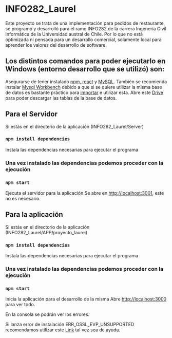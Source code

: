 # INFO282_Laurel

Este proyecto se trata de una implementación para pedidos de restaurante, se programó y desarrolló para el ramo INFO282 de la carrera Ingenería Civil Informática de la Universidad austral de Chile. Por lo que no está optimizada ni pensada para un desarrollo comercial, solamente local para aprender los valores del desarrollo de software.

## Los distintos comandos para poder ejecutarlo en Windows (entorno desarrollo que se utilizó) son:
Asegurarse de tener instalado [npm, react](https://phoenixnap.com/kb/install-node-js-npm-on-windows) y [MySQL](https://dev.mysql.com/downloads/installer/). También se recomienda instalar [Mysql Workbench](https://www.mysql.com/products/workbench/) debido a que si se quiere utilizar la misma base de datos es bastante práctico para [importar](https://help.umbler.com/hc/en-us/articles/202385865-MySQL-Importing-Exporting-a-database#:~:text=To%20import%20a%20file%2C%20open,File%20and%20select%20the%20file.) e utilizar esta.
Abre este [Drive](https://drive.google.com/file/d/1o6wBAVanDt8gLrcTynRoBNCmnydRg3xo/view?usp=sharing) para poder descargar las tablas de la base de datos.

## Para el Servidor
Si estás en el directerio de la aplicación (INFO282_Laurel/Server)

### `npm install dependencies`

Instala las dependencias necesarias para ejecutar el programa

### Una vez instalado las dependencias podemos proceder con la ejecución

### `npm start`

Ejecuta el servidor para la aplicación
Se abre en  [http://localhost:3001](http://localhost:3001), este no es necesario.

## Para la aplicación
Si estás en el directorio de la aplicación (INFO282_Laurel/APP/proyecto_laurel)

### `npm install dependencies`

Instala las dependencias necesarias para ejecutar el programa

### Una vez instalado las dependencias podemos proceder con la ejecución

### `npm start`

Inicia la aplicación para el desarrollo de la misma
Abre [http://localhost:3000](http://localhost:3000) para ver todo.

En la consola se podrán ver los errores.

Si lanza error de instalación ERR_OSSL_EVP_UNSUPPORTED recomendamos utilizar este [Link](https://stackoverflow.com/questions/69665222/node-js-17-0-1-gatsby-error-digital-envelope-routinesunsupported-err-os) tal vez sea de ayuda.
